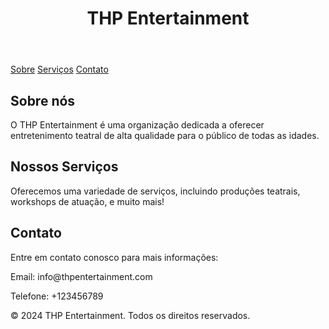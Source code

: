 <!DOCTYPE html>
<html lang="pr">
    <header>
        <h1>THP Entertainment</h1>
    </header>
    <nav>
        <a href="#about">Sobre</a>
        <a href="#services">Serviços</a>
        <a href="#contact">Contato</a>
    </nav>
    <section id="about">
        <h2>Sobre nós</h2>
        <p>O THP Entertainment é uma organização dedicada a oferecer entretenimento teatral de alta qualidade para o público de todas as idades.</p>
    </section>
    <section id="services">
        <h2>Nossos Serviços</h2>
        <p>Oferecemos uma variedade de serviços, incluindo produções teatrais, workshops de atuação, e muito mais!</p>
    </section>
    <section id="contact">
        <h2>Contato</h2>
        <p>Entre em contato conosco para mais informações:</p>
        <p>Email: info@thpentertainment.com</p>
        <p>Telefone: +123456789</p>
    </section>
    <footer>
        <p>&copy; 2024 THP Entertainment. Todos os direitos reservados.</p>
    </footer>
</body>
</html>
